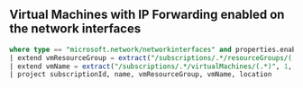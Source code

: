 ## Virtual Machines with IP Forwarding enabled on the network interfaces

```sql
where type == "microsoft.network/networkinterfaces" and properties.enableIPForwarding == false
| extend vmResourceGroup = extract("/subscriptions/.*/resourceGroups/(.*)/providers/.*", 1, tostring(properties.virtualMachine.id))
| extend vmName = extract("/subscriptions/.*/virtualMachines/(.*)", 1, tostring(properties.virtualMachine.id))
| project subscriptionId, name, vmResourceGroup, vmName, location
```
